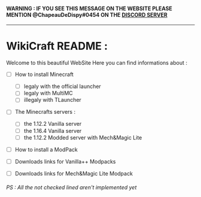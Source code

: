 #### WARNING : IF YOU SEE THIS MESSAGE ON THE WEBSITE PLEASE MENTION @ChapeauDeDispy#0454 ON THE [DISCORD SERVER](https://discord.com/invite/xPEbaRQ)

---

# WikiCraft README :

Welcome to this beautiful WebSite
Here you can find informations about :
- [ ] How to install Minecraft
  - [ ] legaly with the official launcher
  - [ ] legaly with MultiMC
  - [ ] illegaly with TLauncher
- [ ] The Minecrafts servers :
  - [ ] the 1.12.2 Vanilla server
  - [ ] the 1.16.4 Vanilla server
  - [ ] the 1.12.2 Modded server with Mech&Magic Lite
- [ ] How to install a ModPack
- [ ] Downloads links for Vanilla++ Modpacks
- [ ] Downloads links for Mech&Magic Lite Modpack


###### PS : All the not checked lined aren't implemented yet
